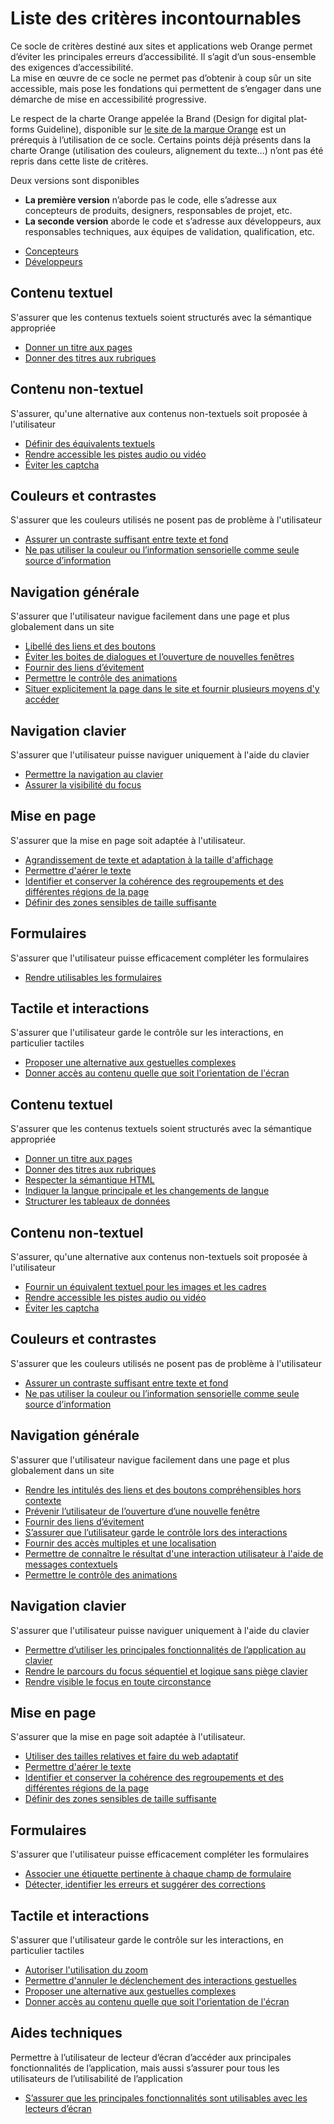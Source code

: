 # Liste des critères incontournables

<script>$(document).ready(function () {
    setBreadcrumb([{"label":"Liste des critères incontournables"}]);
});</script>

<span data-menuitem="incontournables"></span>

Ce socle de critères destiné aux sites et applications web Orange permet d’éviter les principales erreurs d’accessibilité. Il s’agit d’un sous-ensemble des exigences d’accessibilité.   
La mise en œuvre de ce socle ne permet pas d’obtenir à coup sûr un site accessible, mais pose les fondations qui permettent de s’engager dans une démarche de mise en accessibilité progressive.

Le respect de la charte Orange appelée la Brand (<span lang="en">Design for digital platforms Guideline</span>), disponible sur [le site de la marque Orange](http://design.orange.com/) est un prérequis à l’utilisation de ce socle.
Certains points déjà présents dans la charte Orange (utilisation des couleurs, alignement du texte…) n’ont pas été repris dans cette liste de critères.

Deux versions sont disponibles&nbsp;
- **La première version** n’aborde pas le code, elle s’adresse aux concepteurs de produits, designers, responsables de projet, etc.
- **La seconde version** aborde le code et s’adresse aux développeurs, aux responsables techniques, aux équipes de validation, qualification, etc.

<ul class="nav nav-tabs" role="tablist">
<li class="nav-item">
<a class="nav-link active" id="incontournables-concepteurs-tab" data-toggle="tab" href="#incontournables-concepteurs" role="tab" aria-controls="incontournables-concepteurs" aria-selected="true">Concepteurs</a>
</li>
<li class="nav-item">
<a class="nav-link" id="incontournables-developpeurs-tab" data-toggle="tab" href="#incontournables-developpeurs" role="tab" aria-controls="incontournables-developpeurs" aria-selected="false">Développeurs</a>
</li>
</ul>
<div class="tab-content">
<div class="tab-pane show active" id="incontournables-concepteurs" role="tabpanel" aria-labelledby="incontournables-concepteurs-tab">

## Contenu textuel

S'assurer que les contenus textuels soient structurés avec la sémantique appropriée

- [Donner un titre aux pages](titre-pages.html)
- [Donner des titres aux rubriques](#)

## Contenu non-textuel

S'assurer, qu'une alternative aux contenus non-textuels soit proposée à l'utilisateur

- [Définir des équivalents textuels](#)
- [Rendre accessible les pistes audio ou vidéo](#)
- [Éviter les captcha](#)

## Couleurs et contrastes

S'assurer que les couleurs utilisés ne posent pas de problème à l'utilisateur

- [Assurer un contraste suffisant entre texte et fond](#)
- [Ne pas utiliser la couleur ou l’information sensorielle comme seule source d’information](#)

## Navigation générale

S'assurer que l'utilisateur navigue facilement dans une page et plus globalement dans un site

- [Libellé des liens et des boutons](#)
- [Éviter les boites de dialogues et l’ouverture de nouvelles fenêtres](#)
- [Fournir des liens d’évitement](#)
- [Permettre le contrôle des animations](#)
- [Situer explicitement la page dans le site et fournir plusieurs moyens d'y accéder](#)

## Navigation clavier

S'assurer que l'utilisateur puisse naviguer uniquement à l'aide du clavier

- [Permettre la navigation au clavier](#)
- [Assurer la visibilité du focus](#)

## Mise en page

S'assurer que la mise en page soit adaptée à l'utilisateur.

- [Agrandissement de texte et adaptation à la taille d'affichage](#)
- [Permettre d'aérer le texte](#)
- [Identifier et conserver la cohérence des regroupements et des différentes régions de la page](#)
- [Définir des zones sensibles de taille suffisante](#)

## Formulaires

S'assurer que l'utilisateur puisse efficacement compléter les formulaires

- [Rendre utilisables les formulaires](#)

## Tactile et interactions

S'assurer que l'utilisateur garde le contrôle sur les interactions, en particulier tactiles

- [Proposer une alternative aux gestuelles complexes](#)
- [Donner accès au contenu quelle que soit l'orientation de l'écran](#)

</div>
<div class="tab-pane" id="incontournables-developpeurs" role="tabpanel" aria-labelledby="incontournables-developpeurs-tab">

## Contenu textuel

S'assurer que les contenus textuels soient structurés avec la sémantique appropriée

- [Donner un titre aux pages](titre-pages.html)
- [Donner des titres aux rubriques](titre-rubriques.html)
- [Respecter la sémantique HTML](semantique-html.html)
- [Indiquer la langue principale et les changements de langue](changement-langue.html)
- [Structurer les tableaux de données](tableaux.html)

## Contenu non-textuel

S'assurer, qu'une alternative aux contenus non-textuels soit proposée à l'utilisateur

- [Fournir un équivalent textuel pour les images et les cadres](equivalent-textuel.html)
- [Rendre accessible les pistes audio ou vidéo](audio-video.html)
- [Éviter les captcha](captcha.html)

## Couleurs et contrastes

S'assurer que les couleurs utilisés ne posent pas de problème à l'utilisateur

- [Assurer un contraste suffisant entre texte et fond](contrastes.html)
- [Ne pas utiliser la couleur ou l’information sensorielle comme seule source d’information](information-sensorielle.html)

## Navigation générale

S'assurer que l'utilisateur navigue facilement dans une page et plus globalement dans un site

- [Rendre les intitulés des liens et des boutons compréhensibles hors contexte](intitules-hors-contexte.html)
- [Prévenir l’utilisateur de l’ouverture d’une nouvelle fenêtre](nouvelle-fenetre.html)
- [Fournir des liens d’évitement](liens-evitement.html)
- [S’assurer que l’utilisateur garde le contrôle lors des interactions](controle-interactions.html)
- [Fournir des accès multiples et une localisation](acces-multiples.html)
- [Permettre de connaître le résultat d'une interaction utilisateur à l'aide de messages contextuels](message-contextuel.html)
- [Permettre le contrôle des animations](controle-animations.html)

## Navigation clavier

S'assurer que l'utilisateur puisse naviguer uniquement à l'aide du clavier

- [Permettre d’utiliser les principales fonctionnalités de l’application au clavier](utilisation-clavier.html)
- [Rendre le parcours du focus séquentiel et logique sans piège clavier](parcours-focus.html)
- [Rendre visible le focus en toute circonstance](visibilite-focus.html)

## Mise en page

S'assurer que la mise en page soit adaptée à l'utilisateur.

- [Utiliser des tailles relatives et faire du web adaptatif](adaptatif.html)
- [Permettre d'aérer le texte](aerer-texte.html)
- [Identifier et conserver la cohérence des regroupements et des différentes régions de la page](coherence-navigation.html)
- [Définir des zones sensibles de taille suffisante](taille-zones.html)

## Formulaires

S'assurer que l'utilisateur puisse efficacement compléter les formulaires

- [Associer une étiquette pertinente à chaque champ de formulaire](etiquette-formulaires.html)
- [Détecter, identifier les erreurs et suggérer des corrections](identifier-erreurs.html)

## Tactile et interactions

S'assurer que l'utilisateur garde le contrôle sur les interactions, en particulier tactiles

- [Autoriser l'utilisation du zoom](autoriser-zoom.html)
- [Permettre d'annuler le déclenchement des interactions gestuelles](annuler-gestuelle.html)
- [Proposer une alternative aux gestuelles complexes](alternative-gestures.html)
- [Donner accès au contenu quelle que soit l'orientation de l'écran](orientation-ecran.html)

## Aides techniques

Permettre à l’utilisateur de lecteur d’écran d’accéder aux principales fonctionnalités de l’application, mais aussi s’assurer pour tous les utilisateurs de l’utilisabilité de l’application

- [S’assurer que les principales fonctionnalités sont utilisables avec les lecteurs d’écran](lecteur-ecran.html)

</div>
</div>

<!--  This file is part of a11y-guidelines | Our vision of mobile & web accessibility guidelines and best practices, with valid/invalid examples.
 Copyright (C) 2016  Orange SA
 See the Creative Commons Legal Code Attribution-ShareAlike 3.0 Unported License for more details (LICENSE file). -->
